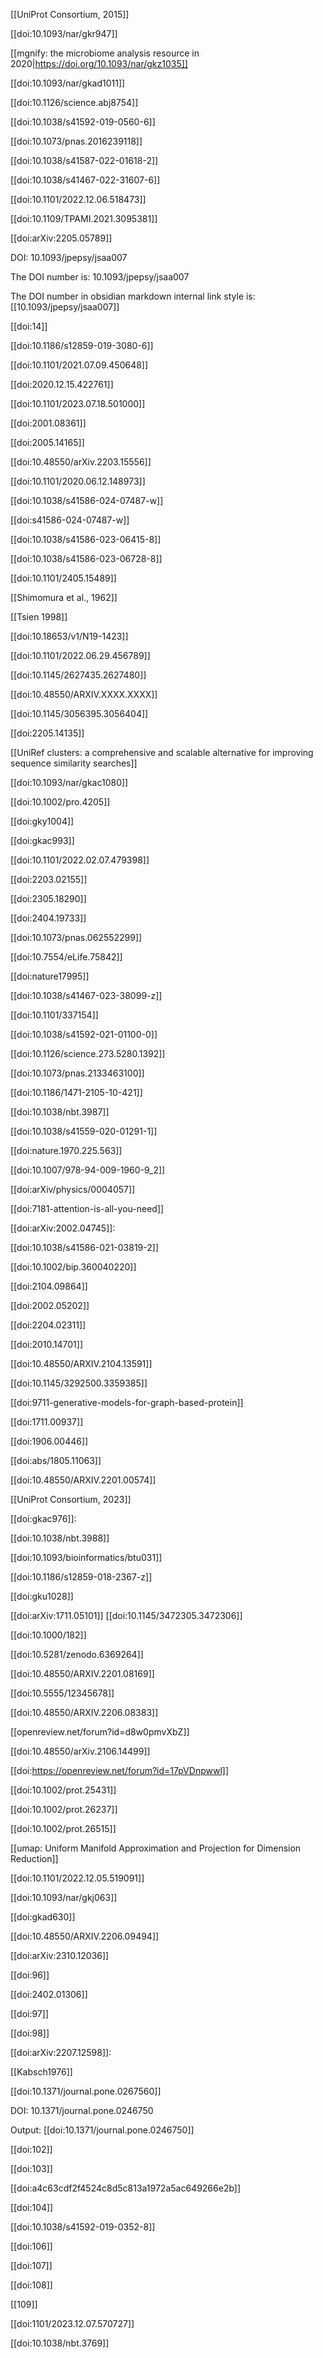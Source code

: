  [[UniProt Consortium, 2015]]

 [[doi:10.1093/nar/gkr947]]

 [[mgnify: the microbiome analysis resource in 2020|https://doi.org/10.1093/nar/gkz1035]]

 [[doi:10.1093/nar/gkad1011]]

 [[doi:10.1126/science.abj8754]]

 [[doi:10.1038/s41592-019-0560-6]]

 [[doi:10.1073/pnas.2016239118]]

 [[doi:10.1038/s41587-022-01618-2]]

 [[doi:10.1038/s41467-022-31607-6]]

 [[doi:10.1101/2022.12.06.518473]]

 [[doi:10.1109/TPAMI.2021.3095381]]

 [[doi:arXiv:2205.05789]]

 DOI: 10.1093/jpepsy/jsaa007

The DOI number is: 10.1093/jpepsy/jsaa007

The DOI number in obsidian markdown internal link style is: [[10.1093/jpepsy/jsaa007]]

 [[doi:14]]

 [[doi:10.1186/s12859-019-3080-6]]

 [[doi:10.1101/2021.07.09.450648]]

 [[doi:2020.12.15.422761]]

 [[doi:10.1101/2023.07.18.501000]]

 [[doi:2001.08361]]

 [[doi:2005.14165]]

 [[doi:10.48550/arXiv.2203.15556]]

 [[doi:10.1101/2020.06.12.148973]]

 [[doi:10.1038/s41586-024-07487-w]]

 [[doi:s41586-024-07487-w]]

 [[doi:10.1038/s41586-023-06415-8]]

 [[doi:10.1038/s41586-023-06728-8]]

 [[doi:10.1101/2405.15489]]

 [[Shimomura et al., 1962]]

 [[Tsien 1998]]

 [[doi:10.18653/v1/N19-1423]]

 [[doi:10.1101/2022.06.29.456789]]

 [[doi:10.1145/2627435.2627480]]

 [[doi:10.48550/ARXIV.XXXX.XXXX]]

 [[doi:10.1145/3056395.3056404]]

 [[doi:2205.14135]]

 [[UniRef clusters: a comprehensive and scalable alternative for improving sequence similarity searches]]

 [[doi:10.1093/nar/gkac1080]]

 [[doi:10.1002/pro.4205]]

 [[doi:gky1004]]

 [[doi:gkac993]]

 [[doi:10.1101/2022.02.07.479398]]

 [[doi:2203.02155]]

 [[doi:2305.18290]]

 [[doi:2404.19733]]

 [[doi:10.1073/pnas.062552299]]

 [[doi:10.7554/eLife.75842]]

 [[doi:nature17995]]

 [[doi:10.1038/s41467-023-38099-z]]

 [[doi:10.1101/337154]]

 [[doi:10.1038/s41592-021-01100-0]]

 [[doi:10.1126/science.273.5280.1392]]

 [[doi:10.1073/pnas.2133463100]]

 [[doi:10.1186/1471-2105-10-421]]

 [[doi:10.1038/nbt.3987]]

 [[doi:10.1038/s41559-020-01291-1]]

 [[doi:nature.1970.225.563]]

 [[doi:10.1007/978-94-009-1960-9_2]]

 [[doi:arXiv/physics/0004057]]

 [[doi:7181-attention-is-all-you-need]]

 [[doi:arXiv:2002.04745]]:

 [[doi:10.1038/s41586-021-03819-2]]

 [[doi:10.1002/bip.360040220]]

 [[doi:2104.09864]]

 [[doi:2002.05202]]

 [[doi:2204.02311]]

 [[doi:2010.14701]]

 [[doi:10.48550/ARXIV.2104.13591]]

 [[doi:10.1145/3292500.3359385]]

 [[doi:9711-generative-models-for-graph-based-protein]]

 [[doi:1711.00937]]

 [[doi:1906.00446]]

 [[doi:abs/1805.11063]]

 [[doi:10.48550/ARXIV.2201.00574]]

 [[UniProt Consortium, 2023]]

 [[doi:gkac976]]:

 [[doi:10.1038/nbt.3988]]

 [[doi:10.1093/bioinformatics/btu031]]

 [[doi:10.1186/s12859-018-2367-z]]

 [[doi:gku1028]]

 [[doi:arXiv:1711.05101]]
[[doi:10.1145/3472305.3472306]]

 [[doi:10.1000/182]]

 [[doi:10.5281/zenodo.6369264]]

 [[doi:10.48550/ARXIV.2201.08169]]

 [[doi:10.5555/12345678]]

 [[doi:10.48550/ARXIV.2206.08383]]

 [[openreview.net/forum?id=d8w0pmvXbZ]]

 [[doi:10.48550/arXiv.2106.14499]]

 [[doi:https://openreview.net/forum?id=17pVDnpwwl]]

 [[doi:10.1002/prot.25431]]

 [[doi:10.1002/prot.26237]]

 [[doi:10.1002/prot.26515]]

 [[umap: Uniform Manifold Approximation and Projection for Dimension Reduction]]

 [[doi:10.1101/2022.12.05.519091]]

 [[doi:10.1093/nar/gkj063]]

 [[doi:gkad630]]

 [[doi:10.48550/ARXIV.2206.09494]]

 [[doi:arXiv:2310.12036]]

 [[doi:96]]

 [[doi:2402.01306]]

 [[doi:97]]

 [[doi:98]]

 [[doi:arXiv:2207.12598]]:

 [[Kabsch1976]]

 [[doi:10.1371/journal.pone.0267560]]

 DOI: 10.1371/journal.pone.0246750

Output: [[doi:10.1371/journal.pone.0246750]]

 [[doi:102]]

 [[doi:103]]

 [[doi:a4c63cdf2f4524c8d5c813a1972a5ac649266e2b]]

 [[doi:104]]

 [[doi:10.1038/s41592-019-0352-8]]

 [[doi:106]]

 [[doi:107]]

 [[doi:108]]

 [[109]]

 [[doi:1101/2023.12.07.570727]]

 [[doi:10.1038/nbt.3769]]

